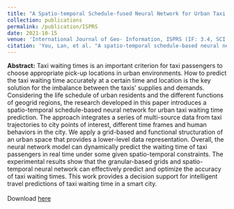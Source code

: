 ```yaml
---
title: "A Spatio-temporal Schedule-fused Neural Network for Urban Taxi Waiting Time Prediction"
collection: publications
permalink: /publication/ISPRS
date: 2021-10-15
venue: 'International Journal of Geo- Information, ISPRS (IF: 3.4, SCI Q3)'
citation: 'You, Lan, et al. "A spatio-temporal schedule-based neural network for urban taxi waiting time prediction." ISPRS International Journal of Geo-Information 10.10 (2021): 703.'
---
```

**Abstract:** Taxi waiting times is an important criterion for taxi passengers to choose appropriate pick-up locations in urban environments. How to predict the taxi waiting time accurately at a certain time and location is the key solution for the imbalance between the taxis’ supplies and demands. Considering the life schedule of urban residents and the different functions of geogrid regions, the research developed in this paper introduces a spatio-temporal schedule-based neural network for urban taxi waiting time prediction. The approach integrates a series of multi-source data from taxi trajectories to city points of interest, different time frames and human behaviors in the city. We apply a grid-based and functional structuration of an urban space that provides a lower-level data representation. Overall, the neural network model can dynamically predict the waiting time of taxi passengers in real time under some given spatio-temporal constraints. The experimental results show that the granular-based grids and spatio-temporal neural network can effectively predict and optimize the accuracy of taxi waiting times. This work provides a decision support for intelligent travel predictions of taxi waiting time in a smart city.  
<br>
Download <a href="https://www.mdpi.com/2220-9964/10/10/703">here</a>
